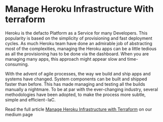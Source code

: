 # Manage Heroku Infrastructure With terraform

Heroku is the defacto Platform as a Service for many Developers. This popularity is based on the simplicity of provisioning and fast deployment cycles. As much Heroku team have done an admirable job of abstracting most of the complexities, managing the Heroku apps can be a little tedious as all the provisioning has to be done via the dashboard. When you are managing many apps, this approach might appear slow and time-consuming.

With the advent of agile processes, the way we build and ship apps and systems have changed. System components can be built and shipped faster than before. This has made managing and testing all the builds manually a nightmare. To be at par with the ever-changing industry, several methodologies have been adopted, to make the process more subtle, simple and efficient - IaC.

Read the full article [Manage Heroku Infrastructure with Terraform](https://medium.com/rackbrains/manage-heroku-infrastructure-with-terraform-4a167b850300) on our medium page
